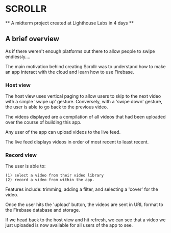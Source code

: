 #  SCROLLR

** A midterm project created at Lighthouse Labs in 4 days **


## A brief overview


As if there weren't enough platforms out there to allow people to swipe endlessly....

The main motivation behind creating Scrollr was to understand how to make an app interact with the cloud and learn how to use Firebase.


### Host view

The host view uses vertical paging to allow users to skip to the next video with a simple 'swipe up' gesture. Conversely, with a 'swipe down' gesture, the user is able to go back to the previous video.

The videos displayed are a compilation of all videos that had been uploaded over the course of building this app.

Any user of the app can upload videos to the live feed.

The live feed  displays videos in order of most recent to least recent.


### Record view

The user is able to:

    (1) select a video from their video library 
    (2) record a video from within the app. 
    
Features include: trimming, adding a filter, and selecting a 'cover' for the video. 

Once the user hits the 'upload' button, the videos are sent in URL format to the Firebase database and storage. 

If we head back to the host view and hit refresh, we can see that a video we just uploaded is now available for all users of the app to see. 

